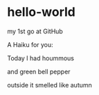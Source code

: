 # hello-world
my 1st go at GitHub

A Haiku for you:

Today I had hoummous

and green bell pepper

outside it smelled like autumn
